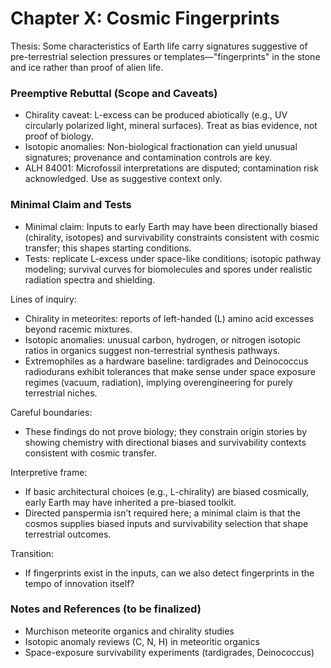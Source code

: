 # Chapter X: Cosmic Fingerprints

Thesis: Some characteristics of Earth life carry signatures suggestive of pre-terrestrial selection pressures or templates—"fingerprints" in the stone and ice rather than proof of alien life.


### Preemptive Rebuttal (Scope and Caveats)

- Chirality caveat: L-excess can be produced abiotically (e.g., UV circularly polarized light, mineral surfaces). Treat as bias evidence, not proof of biology.
- Isotopic anomalies: Non-biological fractionation can yield unusual signatures; provenance and contamination controls are key.
- ALH 84001: Microfossil interpretations are disputed; contamination risk acknowledged. Use as suggestive context only.

### Minimal Claim and Tests

- Minimal claim: Inputs to early Earth may have been directionally biased (chirality, isotopes) and survivability constraints consistent with cosmic transfer; this shapes starting conditions.
- Tests: replicate L-excess under space-like conditions; isotopic pathway modeling; survival curves for biomolecules and spores under realistic radiation spectra and shielding.

Lines of inquiry:

- Chirality in meteorites: reports of left-handed (L) amino acid excesses beyond racemic mixtures.
- Isotopic anomalies: unusual carbon, hydrogen, or nitrogen isotopic ratios in organics suggest non-terrestrial synthesis pathways.
- Extremophiles as a hardware baseline: tardigrades and Deinococcus radiodurans exhibit tolerances that make sense under space exposure regimes (vacuum, radiation), implying overengineering for purely terrestrial niches.

Careful boundaries:

- These findings do not prove biology; they constrain origin stories by showing chemistry with directional biases and survivability contexts consistent with cosmic transfer.

Interpretive frame:

- If basic architectural choices (e.g., L-chirality) are biased cosmically, early Earth may have inherited a pre-biased toolkit.
- Directed panspermia isn’t required here; a minimal claim is that the cosmos supplies biased inputs and survivability selection that shape terrestrial outcomes.

Transition:

- If fingerprints exist in the inputs, can we also detect fingerprints in the tempo of innovation itself?

### Notes and References (to be finalized)

- Murchison meteorite organics and chirality studies
- Isotopic anomaly reviews (C, N, H) in meteoritic organics
- Space-exposure survivability experiments (tardigrades, Deinococcus)


